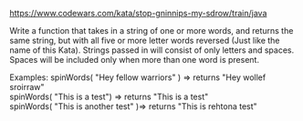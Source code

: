 https://www.codewars.com/kata/stop-gninnips-my-sdrow/train/java

Write a function that takes in a string of one or more words, and returns the same string, 
but with all five or more letter words reversed (Just like the name of this Kata). 
Strings passed in will consist of only letters and spaces. 
Spaces will be included only when more than one word is present.

Examples: 
spinWords( "Hey fellow warriors" ) => returns "Hey wollef sroirraw"   
spinWords( "This is a test") => returns "This is a test"   
spinWords( "This is another test" )=> returns "This is rehtona test"
